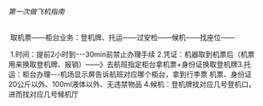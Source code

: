 ###### 第一次做飞机指南

​		取机票——柜台业务：登机牌、托运——过安检——候机——找座位——

​		1.时间：提前2小时到---30min前禁止办理手续
​		2.凭证：机器取到机票后（机票用来换取登机牌、报销）——》去航班指定柜台拿机票+身份证换取登机牌
​		3.托运：柜台办理---机场显示屏告诉航班对应哪个柜台，拿到行李票
​				机票、身份证
​				20公斤以外、100ml液体以外、无违禁物品
​		4.候机：登机牌找对应几号登机口，进而找对应几号候机厅
​		